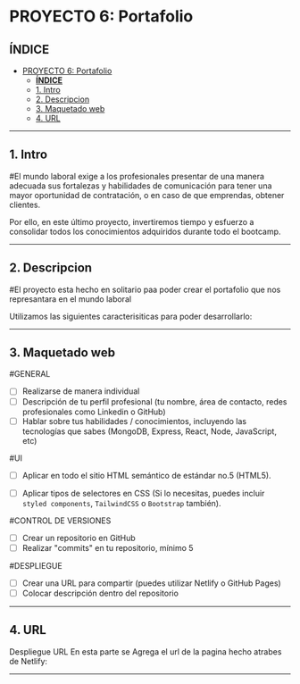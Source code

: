 # PROYECTO 6: Portafolio
## **ÍNDICE**

- [PROYECTO 6: Portafolio](#proyecto-6-portafolio)
  - [**ÍNDICE**](#índice)
  - [1. Intro](#1-intro)
  - [2. Descripcion](#2-descripcion)
  - [3. Maquetado web](#3-maquetado-web)
  - [4. URL](#4-url)


****
## 1. Intro

#El mundo laboral exige a los profesionales presentar de una manera adecuada sus fortalezas y habilidades de comunicación para tener una mayor oportunidad de contratación, o en caso de que emprendas, obtener clientes.

Por ello, en este último proyecto, invertiremos tiempo y esfuerzo a consolidar todos los conocimientos adquiridos durante todo el bootcamp.


****
## 2. Descripcion
#El proyecto esta hecho en solitario paa poder crear el portafolio que nos represantara en el mundo laboral 

Utilizamos las siguientes caracterisiticas para poder desarrollarlo:
****
## 3. Maquetado web

#GENERAL

- [ ] Realizarse de manera individual
- [ ] Descripción de tu perfil profesional (tu nombre, área de contacto, redes profesionales como Linkedin o GitHub)
- [ ] Hablar sobre tus habilidades / conocimientos, incluyendo las tecnologías que sabes (MongoDB, Express, React, Node, JavaScript, etc)

#UI
- [ ] Aplicar en todo el sitio HTML semántico de estándar no.5 (HTML5).
- [ ] Aplicar tipos de selectores en CSS (Si lo necesitas, puedes incluir `styled components`, `TailwindCSS` o `Bootstrap` también).


#CONTROL DE VERSIONES
- [ ] Crear un repositorio en GitHub
- [ ] Realizar "commits" en tu repositorio, mínimo 5

#DESPLIEGUE
- [ ] Crear una URL para compartir (puedes utilizar Netlify o GitHub Pages)
- [ ] Colocar descripción dentro del repositorio
****
## 4. URL
Despliegue URL En esta parte se Agrega el url de la pagina hecho atrabes de Netlify: 

****
